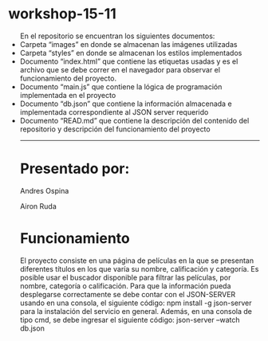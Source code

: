 # workshop-15-11

<ul>En el repositorio se encuentran los siguientes documentos:
<li>Carpeta “images” en donde se almacenan las imágenes utilizadas</li>
<li>Carpeta “styles” en donde se almacenan los estilos implementados</li>
<li>Documento “index.html” que contiene las etiquetas usadas y es el archivo que se debe correr en el navegador para observar el funcionamiento del proyecto. </li>
<li>Documento “main.js” que contiene la lógica de programación implementada en el proyecto</li>
<li>Documento “db.json” que contiene la información almacenada e implementada correspondiente al JSON server requerido </li>
<li>Documento “READ.md” que contiene la descripción del contenido del repositorio y descripción del funcionamiento del proyecto</li>
<hr>

# Presentado por:

Andres Ospina

Airon Ruda

# Funcionamiento

El proyecto consiste en una página de películas en la que se presentan diferentes títulos en los que varía su nombre, calificación y categoría. Es posible usar el buscador disponible para filtrar las películas, por nombre, categoría o calificación.
Para que la información pueda desplegarse correctamente se debe contar con el JSON-SERVER usando en una consola, el siguiente código:
npm install -g json-server
para la instalación del servicio en general.
Además, en una consola de tipo cmd, se debe ingresar el siguiente código:
json-server –watch db.json
